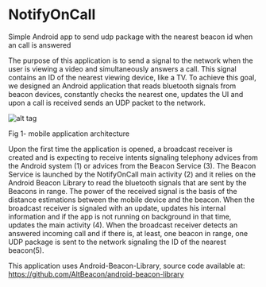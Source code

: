 # NotifyOnCall
Simple Android app to send udp package with the nearest beacon id when an call is answered


The purpose of this application is to send a signal to the network when the user is viewing a video and simultaneously answers a call. This signal contains an ID of the nearest viewing device, like a TV.
To achieve this goal, we designed an Android application that reads bluetooth signals from beacon devices, constantly checks the nearest one, updates the UI and upon a call is received sends an UDP packet to the network.

![alt tag](https://drive.google.com/file/d/0B_aCjcINiHMBdlV0MVRia2ZTQ1U/view?usp=sharing)

Fig 1- mobile application architecture

Upon the first time the application is opened, a broadcast receiver is created and is expecting to receive intents signaling telephony advices from the Android system (1) or advices from the Beacon Service (3). The Beacon Service is launched by the NotifyOnCall main activity (2) and it relies on the Android Beacon Library to read the bluetooth signals that are sent by the Beacons in range. The power of the received signal is the basis of the distance estimations between the mobile device and the beacon. When the broadcast receiver is signaled with an update, updates his internal information and if the app is not running on background in that time, updates the main activity (4). When the broadcast receiver detects an answered incoming call and if there is, at least, one beacon in range, one UDP package is sent to the network signaling the ID of the nearest beacon(5).

This application uses Android-Beacon-Library, source code available at: https://github.com/AltBeacon/android-beacon-library
